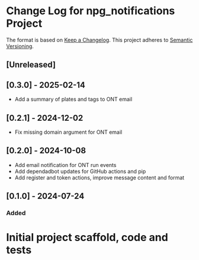 # Change Log for npg_notifications Project

The format is based on [Keep a Changelog](http://keepachangelog.com/).
This project adheres to [Semantic Versioning](http://semver.org/).

## [Unreleased]

## [0.3.0] - 2025-02-14

- Add a summary of plates and tags to ONT email

## [0.2.1] - 2024-12-02

- Fix missing domain argument for ONT email

## [0.2.0] - 2024-10-08

- Add email notification for ONT run events
- Add dependadbot updates for GitHub actions and pip
- Add register and token actions, improve message content and format

## [0.1.0] - 2024-07-24

### Added

# Initial project scaffold, code and tests
